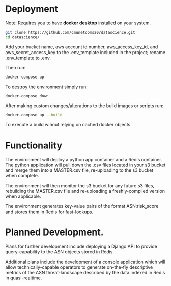 # Deployment

Note: Requires you to have **docker desktop** installed on your system.

```bash
git clone https://github.com/cmunetcoms20/datascience.git
cd datascience/
```
Add your bucket name, aws account id number, aws_access_key_id, and aws_secret_access_key to the .env_template included in the project; rename .env_template to .env. 

Then run:  

```bash
docker-compose up
```

To destroy the environment simply run:  

```bash
docker-compose down
```

After making custom changes/alterations to the build images or scripts run:  
```bash 
docker-compose up --build
```
To execute a build wihout relying on cached docker objects.  


# Functionality

The environment will deploy a python app container and a Redis container. The python application will pull down the .csv files located in your s3 bucket and merge them into a MASTER.csv file, re-uploading to the s3 bucket when complete.  

The environment will then monitor the s3 bucket for any future s3 files, rebuilding the MASTER.csv file and re-uploading a freshly-compiled version when applicable. 

The environment generates key-value pairs of the format ASN:risk_score and stores them in Redis for fast-lookups. 

# Planned Development. 

Plans for further development include deploying a Django API to provide query-capability to the ASN objects stored in Redis. 

Additional plans include the development of a console application which will allow technically-capable operators to generate on-the-fly descriptive metrics of the ASN threat-landscape described by the data indexed in Redis in quasi-realtime.  





